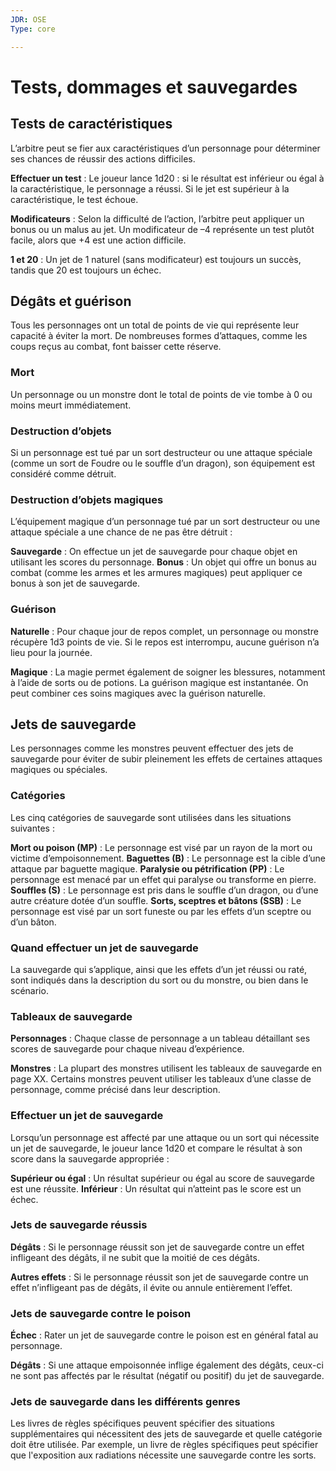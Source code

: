 ```yaml
---
JDR: OSE
Type: core

---
```

# Tests, dommages et sauvegardes


## Tests de caractéristiques

L’arbitre peut se fier aux caractéristiques d’un personnage pour déterminer ses chances de réussir des actions difficiles.

**Effectuer un test** : Le joueur lance 1d20 : si le résultat est inférieur ou égal à la caractéristique, le personnage a réussi. Si le jet est supérieur à la caractéristique, le test échoue.

**Modificateurs** : Selon la difficulté de l’action, l’arbitre peut appliquer un bonus ou un malus au jet. Un modificateur de –4 représente un test plutôt facile, alors que +4 est une action difficile.

**1 et 20** : Un jet de 1 naturel (sans modificateur) est toujours un succès, tandis que 20 est toujours un échec.

## Dégâts et guérison

Tous les personnages ont un total de points de vie qui représente leur capacité à éviter la mort. De nombreuses formes d’attaques, comme les coups reçus au combat, font baisser cette réserve.

### Mort
Un personnage ou un monstre dont le total de points de vie tombe à 0 ou moins meurt immédiatement.

### Destruction d’objets
Si un personnage est tué par un sort destructeur ou une attaque spéciale (comme un sort de Foudre ou le souffle d’un dragon), son équipement est considéré comme détruit.

### Destruction d’objets magiques
L’équipement magique d’un personnage tué par un sort destructeur ou une attaque spéciale a une chance de ne pas être détruit :

**Sauvegarde** : On effectue un jet de sauvegarde pour chaque objet en utilisant les scores du personnage.
**Bonus** : Un objet qui offre un bonus au combat (comme les armes et les armures magiques) peut appliquer ce bonus à son jet de sauvegarde.


### Guérison
**Naturelle** : Pour chaque jour de repos complet, un personnage ou monstre récupère 1d3 points de vie. Si le repos est interrompu, aucune guérison n’a lieu pour la journée.

**Magique** : La magie permet également de soigner les blessures, notamment à l’aide de sorts ou de potions. La guérison magique est instantanée. On peut combiner ces soins magiques avec la guérison naturelle.

## Jets de sauvegarde
Les personnages comme les monstres peuvent effectuer des jets de sauvegarde pour éviter de subir pleinement les effets de certaines attaques magiques ou spéciales.

### Catégories
Les cinq catégories de sauvegarde sont utilisées dans les situations suivantes :

**Mort ou poison (MP)** : Le personnage est visé par un rayon de la mort ou victime d’empoisonnement.
**Baguettes (B)** : Le personnage est la cible d’une attaque par baguette magique.
**Paralysie ou pétrification (PP)** : Le personnage est menacé par un effet qui paralyse ou transforme en pierre.
**Souffles (S)** : Le personnage est pris dans le souffle d’un dragon, ou d’une autre créature dotée d’un souffle.
**Sorts, sceptres et bâtons (SSB)** : Le personnage est visé par un sort funeste ou par les effets d’un sceptre ou d’un bâton.

### Quand effectuer un jet de sauvegarde
La sauvegarde qui s’applique, ainsi que les effets d’un jet réussi ou raté, sont indiqués dans la description du sort ou du monstre, ou bien dans le scénario.

### Tableaux de sauvegarde
**Personnages** : Chaque classe de personnage a un tableau détaillant ses scores de sauvegarde pour chaque niveau d’expérience.

**Monstres** : La plupart des monstres utilisent les tableaux de sauvegarde en page XX. Certains monstres peuvent utiliser les tableaux d’une classe de personnage, comme précisé dans leur description.

### Effectuer un jet de sauvegarde
Lorsqu’un personnage est affecté par une attaque ou un sort qui nécessite un jet de sauvegarde, le joueur lance 1d20 et compare le résultat à son score dans la sauvegarde appropriée :

**Supérieur ou égal** : Un résultat supérieur ou égal au score de sauvegarde est une réussite.
**Inférieur** : Un résultat qui n’atteint pas le score est un échec.

### Jets de sauvegarde réussis
**Dégâts** : Si le personnage réussit son jet de sauvegarde contre un effet infligeant des dégâts, il ne subit que la moitié de ces dégâts.

**Autres effets** : Si le personnage réussit son jet de sauvegarde contre un effet n’infligeant pas de dégâts, il évite ou annule entièrement l’effet.

### Jets de sauvegarde contre le poison
**Échec** : Rater un jet de sauvegarde contre le poison est en général fatal au personnage.

**Dégâts** : Si une attaque empoisonnée inflige également des dégâts, ceux-ci ne sont pas affectés par le résultat (négatif ou positif) du jet de sauvegarde.

### Jets de sauvegarde dans les différents genres
Les livres de règles spécifiques peuvent spécifier des situations supplémentaires qui nécessitent des jets de sauvegarde et quelle catégorie doit être utilisée. Par exemple, un livre de règles spécifiques peut spécifier que l'exposition aux radiations nécessite une sauvegarde contre les sorts.